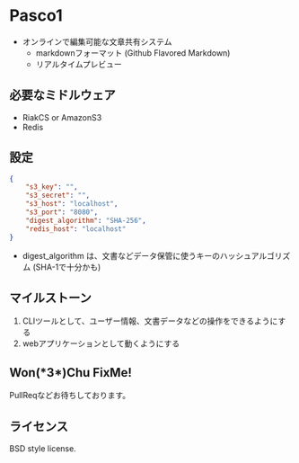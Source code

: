 Pasco1
======

* オンラインで編集可能な文章共有システム
    * markdownフォーマット (Github Flavored Markdown)
    * リアルタイムプレビュー

必要なミドルウェア
------------------

* RiakCS or AmazonS3
* Redis

設定
----

```json
{
    "s3_key": "",
    "s3_secret": "",
    "s3_host": "localhost",
    "s3_port": "8080",
    "digest_algorithm": "SHA-256",
    "redis_host": "localhost"
}
```

* digest_algorithm は、文書などデータ保管に使うキーのハッシュアルゴリズム (SHA-1で十分かも)

マイルストーン
--------------

1. CLIツールとして、ユーザー情報、文書データなどの操作をできるようにする
2. webアプリケーションとして動くようにする

Won(\*3\*)Chu FixMe!
--------------------

PullReqなどお待ちしております。

ライセンス
----------

BSD style license.